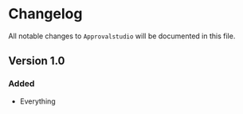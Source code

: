 # Changelog

All notable changes to `Approvalstudio` will be documented in this file.

## Version 1.0

### Added
- Everything
